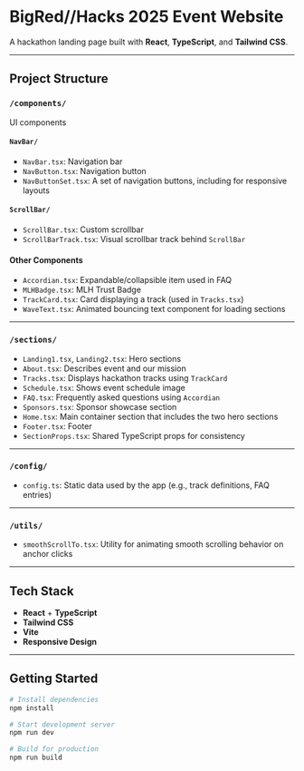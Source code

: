 # BigRed//Hacks 2025 Event Website

A hackathon landing page built with **React**, **TypeScript**, and **Tailwind CSS**.

---

## Project Structure

### `/components/`

UI components

#### `NavBar/`

- `NavBar.tsx`: Navigation bar
- `NavButton.tsx`: Navigation button
- `NavButtonSet.tsx`: A set of navigation buttons, including for responsive layouts

#### `ScrollBar/`

- `ScrollBar.tsx`: Custom scrollbar
- `ScrollBarTrack.tsx`: Visual scrollbar track behind `ScrollBar`

#### Other Components

- `Accordian.tsx`: Expandable/collapsible item used in FAQ
- `MLHBadge.tsx`: MLH Trust Badge
- `TrackCard.tsx`: Card displaying a track (used in `Tracks.tsx`)
- `WaveText.tsx`: Animated bouncing text component for loading sections

---

### `/sections/`

- `Landing1.tsx`, `Landing2.tsx`: Hero sections
- `About.tsx`: Describes event and our mission
- `Tracks.tsx`: Displays hackathon tracks using `TrackCard`
- `Schedule.tsx`: Shows event schedule image
- `FAQ.tsx`: Frequently asked questions using `Accordian`
- `Sponsors.tsx`: Sponsor showcase section
- `Home.tsx`: Main container section that includes the two hero sections
- `Footer.tsx`: Footer
- `SectionProps.tsx`: Shared TypeScript props for consistency

---

### `/config/`

- `config.ts`: Static data used by the app (e.g., track definitions, FAQ entries)

---

### `/utils/`

- `smoothScrollTo.tsx`: Utility for animating smooth scrolling behavior on anchor clicks

---

## Tech Stack

- **React** + **TypeScript**
- **Tailwind CSS**
- **Vite**
- **Responsive Design**

---

## Getting Started

```bash
# Install dependencies
npm install

# Start development server
npm run dev

# Build for production
npm run build
```
